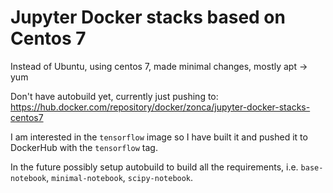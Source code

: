 # Jupyter Docker stacks based on Centos 7

Instead of Ubuntu, using centos 7,
made minimal changes, mostly apt -> yum

Don't have autobuild yet, currently just pushing to: <https://hub.docker.com/repository/docker/zonca/jupyter-docker-stacks-centos7>

I am interested in the `tensorflow` image so I have built it and pushed it to DockerHub with the `tensorflow` tag.

In the future possibly setup autobuild to build all the requirements, i.e. `base-notebook`, `minimal-notebook`, `scipy-notebook`.
